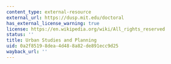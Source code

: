 ```yaml
---
content_type: external-resource
external_url: https://dusp.mit.edu/doctoral
has_external_license_warning: true
license: https://en.wikipedia.org/wiki/All_rights_reserved
status: ''
title: Urban Studies and Planning
uid: 0a2f8519-8dea-4d48-8a82-de891ecc9d25
wayback_url: ''
---
```

